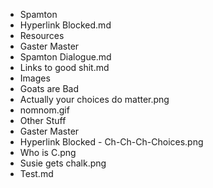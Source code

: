 - Spamton
 - Hyperlink Blocked.md
- Resources
 - Gaster Master
  - Spamton Dialogue.md
 - Links to good shit.md
- Images
 - Goats are Bad
  - Actually your choices do matter.png
  - nomnom.gif
 - Other Stuff
  - Gaster Master
   - Hyperlink Blocked
    - Ch-Ch-Ch-Choices.png
  - Who is C.png
  - Susie gets chalk.png
- Test.md
